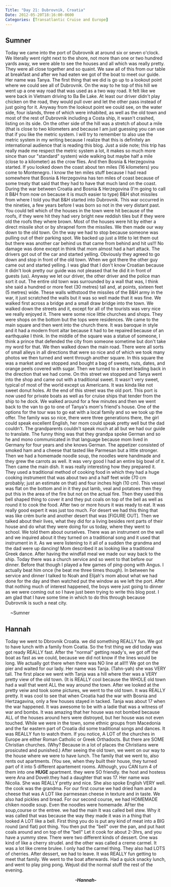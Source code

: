 ```yaml
---
Title: "Day 21: Dubrovnik, Croatia"
Date: 2012-05-20T18:16:00-0600
Categories: [Transatlantic Cruise and Europe]
---
```


## Sumner

Today we came into the port of Dubrovnik at around six or seven o'clock.
We literally went right next to the shore, not more than one or two
hundred yards away, we were able to see the houses and all which was
really pretty. They were all close together and so quaint. We saw all of
this from our table at breakfast and after we had eaten we got of the
boat to meet our guide. Her name was Tanya. The first thing that we did
is go up to a lookout point where we could see all of Dubrovnik. On the
way to he top of this hill we went up a one way road that was used as a
two way road. It felt like we were back in Vietnam driving to Ba Be
Lake. At least our driver didn't play chicken on the road, they would
pull over and let the other pass instead of just going for it. Anyway
from the lookout point we could see, on the water side, four islands,
three of which were inhabited, as well as the old town and most of the
rest of Dubrovnik including a Costa ship, it wasn't crashed, listing on
its side. On the other side of the hill was a stretch of about a mile
(that is close to two kilometers and because I am just guessing you can
use that if you like the metric system. I will try to remember to also
use the metric system in my writing because I realize that this is
definitely an international audience that is reading this blog. Just a
side note; this trip has really made me respect the metric system a lot,
it makes so much more since than our "standard" system) wide walking but
maybe half a mile (close to a kilometer) as the crow flies. And then
Bosnia & Herzegovina started. If you looked down the coast about ten
miles (16 kilometers) you come to Montenegro. I know the ten miles stuff
because I had read somewhere that Bosnia & Herzegovina has ten miles of
coast because of some treaty that said that they had to have that much
land on the coast. During the war between Croatia and Bosnia &
Herzegovina (I'm going to call it B&H from now on because it is much
easier to type) B&H shot missiles from where I told you that B&H started
into Dubrovnik. This war occurred in the nineties, a few years before I
was born so not in the very distant past. You could tell which of the
houses in the town were hit because of the roofs, if they were hit they
had very bright new reddish tiles but if they were old the roofs they
where brown. Most of the houses were hit by either a direct missile shot
or by shrapnel form the missiles. We then made our way down to the old
town. On the way we had to stop because someone was pulling out of their
parking spot. We backed up just a little to let them out but there was
another car behind us that came from behind and hit us!!! No damage was
done except in think that mom almost had a hart attack. The drivers got
out of the car and started yelling. Obviously they agreed to go down and
stop in front of the old town. When we got there the other guy came out
and started yelling. I was glad that I don't know Croatian because it
didn't look pretty our guide was not pleased that he did it in front of
guests (us). Anyway we let our driver, the other driver and the police
man sort it out. The entire old town was surrounded by a wall that was,
I think she said a hundred or more feet (30 metres) tall and, at points,
sixteen feet (5 metres) wide. These walls withstood the missiles of the
B&H army in the war, it just scratched the walls but it was so well made
that it was fine. We walked first across a bridge and a small draw
bridge into the town. We walked down the streets and it, except for all
of the tourists was very nice we really enjoyed it. There were some nice
little churches and shops. They were shops on the bottom but the tops
were residences. We came to the main square and then went into the
church there. It was baroque in style and it had a modern front altar
because it had to be repaired because of an earthquake I think. In the
middle of the square was a statue of someone, I think a prince that
defended the city from someone sometime but don't take my word for that.
We then walked down the main road. There were all sorts of small alleys
in all directions that were so nice and of which we took many photos we
then turned and went through another square. In this square the was a
market and we stopped and bought a bag of sweets, nuts, dates, and
orange peels covered with sugar. Then we turned to a street leading back
in the direction that we had come. On this street we stopped and Tanya
went into the shop and came out with a traditional sweet. It wasn't very
sweet, typical of most of the world except us Americans. It was kinda
like not sweet donut holes. At the end of this street was the old port.
This port is now used for private boats as well as for cruise ships that
tender from the ship to he dock. We walked around for a few minutes and
then we went back to the van to go to one of Tanya's mom's friend's
house. One of the options for the tour was to go eat with a local family
and so we took up the offer. The family was so nice, there were three
generations there, the girl could speak excellent English, her mom could
speak pretty well but the dad couldn't. The grandparents couldn't speak
much at all but we had our guide to translate. The funny thing was that
they grandpa spoke German and so he and mono communicated in that
language because mom lived in Germany for four years and she knows
German. The appetizer consisted of smoked ham and a cheese that tasted
like Parmesan but a little stronger. Then we had a homemade noodle soup,
the noodles were handmade and they grew the carrots as well. It was very
good I had an entire big bowl of it. Then came the main dish. It was
really interesting how they prepared it. They used a traditional method
of cooking food in which they had a huge cooking instrument that was
about two and a half feet wide (70 cm probably; just an estimate on
that) and four inches high (10 cm). This vessel was flat on the bottom
and in it they put lamb, veal and potatoes then they put this in the
area of the fire but not on the actual fire. Then they used this bell
shaped thing to cover it and they put coals on top of the bell as well
as round it to cook the food. After two or more hours it was ready to
eat. It was really good expert it was just too much. For desert we had
this thing that was like crém burle and another desert that was [FIGURE
OUT]. Then we talked about their lives, what they did for a living
besides rent parts of their house and do what they were doing for us
today, where they went to school. We told them about ourselves. There
was an instrument on the wall and we inquired about it they turned on a
traditional song and it used that instrument in it. As we were listening
to it all of a sudden the grandma and the dad were up dancing! Mom
described it as looking like a traditional Greek dance. After having the
windfall meal we made our way back to the ship. Today there was a church
service and so went to that before our dinner. Before that though I
played a few games of ping-pong with Angus. I actually beat him once (he
beat me three times though). In between he service and dinner I talked
to Noah and Elijah's mom about what we had done for the day and then
watched put the window as we left the port. After that nothing much of
interest happened, the boys were just going to dinner as we were coming
out so I have just been trying to write this blog post. I am glad that I
have some time in which to do this through because Dubrovnik is such a
neat city.

    \~Sumner

## Hannah

Today we went to Dbrovnik Croatia. we did something REALLY fun. We got
to have lunch with a family from Coatia. So the frst thing we did today
was got ready REALLY fast. After the "normal" getting ready's, we got
off the boat as fast as we could, because we did not know if the lines
would be long. We actually got there when there was NO line at all!!! We
got on the pier and waited for our lady. Her name was Tanja. (Tahn-yah)
she was VERY tall. The first place we went with Tanja was a hill where
ther was a VERY pretty view of the old town. (It is REALLY cool because
the WHOLE old town had a wall that went ALL the way around the town.
After we looked at the pretty veiw and took some pictures, we went to
the old town. It was REALLY pretty. It was cool to see that when Croatia
had the war with Bosnia and Hertzagavina, only a few houses stayed in
tacked. Tanja was about 17 when the war happened. It was awesome to be
with a ladie that was a witness of war and bombs. It was amazing that
her house was not bombed because ALL of the houses around hers were
distroyed, but her house was not even touched. While we were in the
town, some ethnic groups from Macedonia and the far eastern part of
Croatia did some traditional songs and dances. It was REALLY fun to
watch them. If you notice, A LOT of the churches in Europe are either
Roman Catholic or Greek Orthadocts. But there are SOME Christian
churches. (Why? Because in a lot of places the Christians were
prosicuted and punished.) After seeing the old town, we went on our way
to the house where we were to have lunch. The family that we went to,
also rents out apartments. (You see, when they built their house, they
turned part of it into 5 different apartement rooms. Although, you CAN
turn 4 of them into one **HUGE** apartment. they were SO friendly. the
host and hostess were Ana and Dovelr.they had a daughter that was 17.
Her name was Nicolia. She was REALLY pretty and nice. She also spoke
English VERY well. the cook was the grandma. For our first course we had
dried ham and a cheese that was A LOT like parmesean cheese in texture
and in taste. We also had pickles and bread. For our second course, we
had HOMEMADE chiken noodle soup. Even the noodles were homemade. AFter
the soup,course or the entree. we had the main It was called bell stew.
Why it was called that was because the way they made it was in a thing
that looked A LOT like a bell. First thing you do is put any kind of
meat into a BIG round (and flat) pot thing. You then put the "bell" over
the pan, and put haot coals around and on top of the "bell" Let it cook
for about 2-3hrs, and you have a yummy stew. There were two different
kinds of dessert. One was kind of like a cherry strudel. and the other
was called a creme carmel. It was a lot like creme brulee. I only had
the carmel thing. They also had LOTS of cherries. After dessert, we had
to leave. It was REALLY fun getting to meet that family. We went to the
boat afterwards. Had a quick snacky lunch, and went to play ping pong.
Wejust did the normal stuff the rest of the evening.  


<div align="CENTER">

***-Hannah-***

</div>
